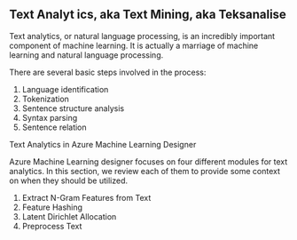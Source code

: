 ## Text Analyt ics, aka Text Mining, aka TeksanaliseText analytics, or natural language processing, is an incredibly important component of machine learning. It is actually a marriage of machine learning and natural language processing.There are several basic steps involved in the process:1) Language identification2) Tokenization3) Sentence structure analysis4) Syntax parsing5) Sentence relation


Text Analytics in Azure Machine Learning DesignerAzure Machine Learning designer focuses on four different modules for text analytics. In this section, we review each of them to provide some context on when they should be utilized.1) Extract N-Gram Features from Text2) Feature Hashing3) Latent Dirichlet Allocation4) Preprocess Text